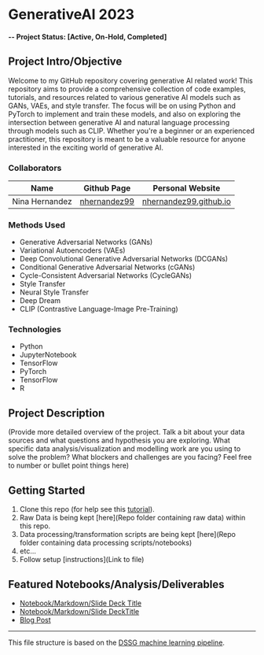 # GenerativeAI 2023

#### -- Project Status: [Active, On-Hold, Completed]

## Project Intro/Objective
Welcome to my GitHub repository covering generative AI related work! This repository aims to provide a comprehensive collection of code examples, tutorials, and resources related to various generative AI models such as GANs, VAEs, and style transfer. The focus will be on using Python and PyTorch to implement and train these models, and also on exploring the intersection between generative AI and natural language processing through models such as CLIP. Whether you're a beginner or an experienced practitioner, this repository is meant to be a valuable resource for anyone interested in the exciting world of generative AI.

### Collaborators
|Name     |  Github Page   |  Personal Website  |
|---------|-----------------|--------------------|
|Nina Hernandez | [nhernandez99](https://github.com/nhernandez99)| [nhernandez99.github.io](https://nhernandez99.github.io/)  |

### Methods Used
* Generative Adversarial Networks (GANs)
* Variational Autoencoders (VAEs)
* Deep Convolutional Generative Adversarial Networks (DCGANs)
* Conditional Generative Adversarial Networks (cGANs)
* Cycle-Consistent Adversarial Networks (CycleGANs)
* Style Transfer
* Neural Style Transfer
* Deep Dream
* CLIP (Contrastive Language-Image Pre-Training)

### Technologies
* Python
* JupyterNotebook
* TensorFlow
* PyTorch
* TensorFlow
* R

## Project Description
(Provide more detailed overview of the project.  Talk a bit about your data sources and what questions and hypothesis you are exploring. What specific data analysis/visualization and modelling work are you using to solve the problem? What blockers and challenges are you facing?  Feel free to number or bullet point things here)


## Getting Started

1. Clone this repo (for help see this [tutorial](https://help.github.com/articles/cloning-a-repository/)).
2. Raw Data is being kept [here](Repo folder containing raw data) within this repo.
3. Data processing/transformation scripts are being kept [here](Repo folder containing data processing scripts/notebooks)
4. etc...
5. Follow setup [instructions](Link to file)

## Featured Notebooks/Analysis/Deliverables
* [Notebook/Markdown/Slide Deck Title](#)
* [Notebook/Markdown/Slide DeckTitle](#)
* [Blog Post](#)

---

This file structure is based on the [DSSG machine learning pipeline](https://github.com/dssg/hitchhikers-guide/tree/master/sources/curriculum/0_before_you_start/pipelines-and-project-workflow).
